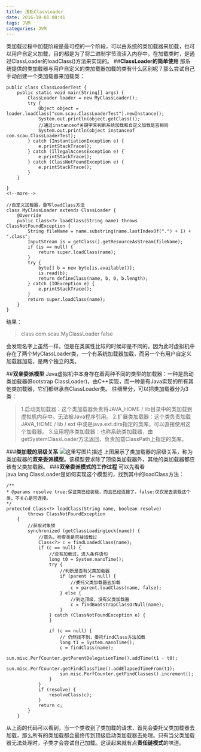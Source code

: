 ```yaml
---
title: 浅析ClassLoader
date: 2016-10-01 00:41
tags: JVM
categories: JVM
---
```


类加载过程中加载阶段是最可控的一个阶段，可以由系统的类加载器来加载，也可以用户自定义加载，目的都是为了将二进制字节流读入内存中。在加载类时，是通过ClassLoader的loadClass()方法来实现的。
##**ClassLoader的简单使用**
那系统提供的类加载器与用户自定义的类加载器加载的类有什么区别呢？那么尝试自己手动创建一个类加载器来加载类：

```
public class ClassLoaderTest {
	public static void main(String[] args) {
		ClassLoader loader = new MyClassLoader();
		try {
			Object object = loader.loadClass("com.scau.ClassLoaderTest").newInstance();
			System.out.println(object.getClass());
			//通过instanceof关键字来判断系统加载和自定义加载是否相同
			System.out.println(object instanceof com.scau.ClassLoaderTest);
		} catch (InstantiationException e) {
			e.printStackTrace();
		} catch (IllegalAccessException e) {
			e.printStackTrace();
		} catch (ClassNotFoundException e) {
			e.printStackTrace();
		}
	}
	
}
<!--more-->

//自定义加载器，重写loadClass方法
class MyClassLoader extends ClassLoader {
	@Override
	public Class<?> loadClass(String name) throws ClassNotFoundException {
		String fileName = name.substring(name.lastIndexOf(".") + 1) + ".class";
		InputStream is = getClass().getResourceAsStream(fileName);
		if (is == null) {
			return super.loadClass(name);
		}
		try {
			byte[] b = new byte[is.available()];
			is.read(b);
			return defineClass(name, b, 0, b.length);
		} catch (IOException e) {
			e.printStackTrace();
		}
		return super.loadClass(name);
	}
}
```

结果：

>class com.scau.MyClassLoader
>false


会发现名字上虽然一样，但是在类属性比较的时候却是不同的。因为此时虚拟机中存在了两个MyClassLoader类，一个有系统加载器加载，而另一个有用户自定义加载器加载，是两个独立的类。

##**双亲委派模型**
Java虚拟机中本身存在着两种不同的类型的加载器：一种是启动类加载器(Bootstrap ClassLoader)，由C++实现，而一种是有Java实现的所有其他类加载器，它们都继承自ClassLoader类。
往细里分，可以把类加载器分为3类：
>1.启动类加载器：这个类加载器负责将JAVA_HOME / lib目录中的类加载到虚拟机内存中。无法被Java程序引用。
>2.扩展类加载器：这个类负责加载JAVA_HOME / lib / ext 中或是java.ext.dirs指定的类库。可以直接使用这个加载器。
>3.应用程序类加载器：也称系统类加载器，由getSystemClassLoader方法返回，负责加载ClassPath上指定的类库。

###**类加载的层级关系**
![这里写图片描述](http://img.blog.csdn.net/20161001001955391)
上图展示了类加载器的层级关系，称为类加载器的**双亲委派模型**。该模型要求除了顶级类加载器外，其他的类加载器都应该有父类加载器。
###**双亲委派模式的工作过程**
可以先看看java.lang.ClassLoader是如何实现这个模型的，找到其中的loadClass方法：

```
/**
* @params resolve true:保证类已经装载，而且已经连接了。false:仅仅是去装载这个类，不关心是否连接。
*/
protected Class<?> loadClass(String name, boolean resolve)
        throws ClassNotFoundException
    {
	    //获取对象锁
        synchronized (getClassLoadingLock(name)) {
            //首先，检查类是否被加载过
            Class<?> c = findLoadedClass(name);
            if (c == null) {
	            //没有加载过，进入条件语句
                long t0 = System.nanoTime();
                try {
	                //判断是否有父类加载器
                    if (parent != null) {
	                    //委托父类加载器去加载
                        c = parent.loadClass(name, false);
                    } else {
	                    //到达顶级，没有父类加载器
                        c = findBootstrapClassOrNull(name);
                    }
                } catch (ClassNotFoundException e) {
                }

                if (c == null) {
                    // 仍然找不到，委托findClass方法加载
                    long t1 = System.nanoTime();
                    c = findClass(name);
                    sun.misc.PerfCounter.getParentDelegationTime().addTime(t1 - t0);
                    sun.misc.PerfCounter.getFindClassTime().addElapsedTimeFrom(t1);
                    sun.misc.PerfCounter.getFindClasses().increment();
                }
            }
            if (resolve) {
                resolveClass(c);
            }
            return c;
        }
    }
```
从上面的代码可以看到，当一个类收到了类加载的请求，首先会委托父类加载器去加载，那么所有的类加载都会最终传到顶级启动类加载器去处理。只有当父类加载器无法处理时，子类才会尝试自己加载。这读起来就有点**责任链模式**的味道。